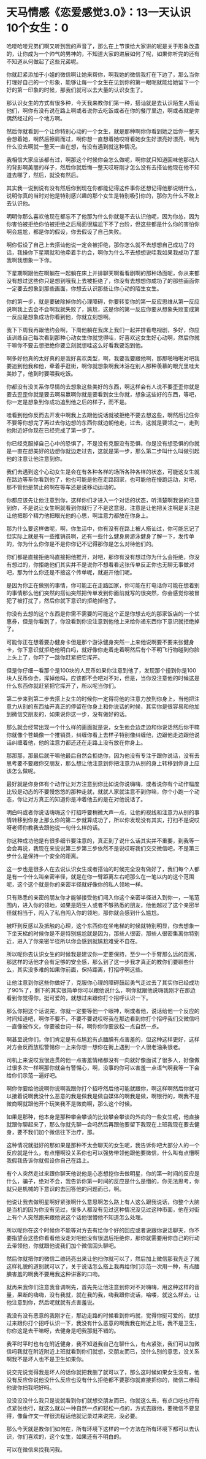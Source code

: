 # 天马情感《恋爱感觉3.0》：13一天认识10个女生：0

哈喽哈喽兄弟们啊又听到我的声音了，那么在上节课给大家讲的呢是关于形象改造的，让你成为一个帅气的男神的，不知道大家的进展如何了呢，如果你听完的还有不知道从何做起了这些兄弟呢。

你就赶紧添加于小姐的微信啊让她来帮你，啊我她的微信我打在下边了，那么当你打理好自己的一个形象，能够让每一个女生在见到你的第一眼呢就能给她留下一个好的第一印象的时候，那我们就可以去大量的认识女生了。

那认识女生的方式有很多种，今天我来教你们第一种，搭讪就是去认识陌生人搭讪他们，啊你有没有说在路上啊或者说你去吃饭或者在你的餐厅里边，啊或者就是你偶然经过的一个地方啊。

然后你就看到一个让你特别心动的一个女生，就是那种啊你你看到她之后你一整天会想着她，啊然后擦肩而过，啊你想一直想着她哎呀看她女生好漂亮好漂亮，啊为什么没去啊就一整天一直在想，有没有遇到就这种情况。

我相信大家应该都有过，啊那这个时候你会怎么做呢，啊你就只知道回味他那动人的背影啊美丽的样子，然后你就后悔一整天哎呀刚才怎么没有去搭讪他现在他不知道去哪了，然后，就没有然后。

其实我一说到说有没有然后你到现在你都能记得这件事你还想记得他那说明什么，说明你真的当时对他是特别感兴趣的那个女生是特别吸引你的，那你为什么不敢上去认识他。

明明你那么喜欢他现在都忘不了他那为什么你就是不去认识他呢，因为你怂，因为你害怕被拒绝你怕被拒绝之后局面很尴尬下不了台阶，但这些都是什么你的害怕你啊会尴尬，都是你的假设，你去假设了自己失败。

啊你假设了自己上去搭讪他说一定会被拒绝，那你怎么就不去想想自己成功了的话，我操你下星期就和他牵着手约会，啊你为什么不去想想说哇我如果我成功了那我啊我想象一下你。

下星期啊跟他在啊躺在一起躺在床上并排聊天啊看看剧啊的那种场面呢，你从来都没有想过这些你只是想到哦我上去被拒绝了，你没有去想想你成功了的那些画面你一定要去想象到那些画面，你想去认识那些让你心动的陌生女生。

你的第一步，就是要破除掉你的心理障碍，你要转变你的第一反应思维从第一反应说啊我上去会不会啊我就失败了，尴尬，这是你的第一反应你要从想象失败变成第一反应是想象成功你看到他，你就立刻想啊。

我下下周我再跟他约会啊，下周他躺在我床上我们一起并排看电视剧，多好，你应该训练自己每次看到那种心动女生你就觉得哇，好喜欢这女生好心动啊，然后你就干嘛你不要去想拒绝你要立刻就想哇这么好看我要泡到他。

啊多好他真的太好真的是我好喜欢类型，啊，我要我要跟他啊，那那啪啪啪对吧我要追到他我和他，牵着手逛街，啊你就想象啊我沐浴在别人那种羡慕的眼光里哇太美妙了，他到时要喂我吃饭。

你都没有没关系你尽情的去想象这些美好的东西，啊这样会有人说不要歪歪你就是要去歪歪你就是要去啊易赢啊你就是要看到女生你就，想象这些好的东西，等吧，你一定是想象到你成功追到他之后的样子，而不是。

哇看到他你反而去开发中啊我上去跟他说话就被拒绝不要去想这些，啊然后记住你不要等你想完了再过去你边想的东西你就边朝他走，过去，这就是要领之一，走到他附近好你现在已经完成了第一步了。

你已经克服掉自己心中的恐惧了，不是没有克服没有恐惧，你是没有想恐惧的你就是一直在想美好的边想你就边走过去，这就是第一步，那么第二步叫什么叫做引起他的注意让他注意到你。

我们去遇到这个心动女生是会在有各种各样的场所各种各样的状态，可能这女生就在路边等车你看到他了，他也可能是他在走路回家，也可能他在慢跑运动，对吧，那不管他是禁止的啊在等车还是说移动运动的。

你都应该先让他注意到你，这样你们才进入一个对话的状态，听清楚啊我说的注意到你，不是说让女生啊就看到你就行了不是这意思，注意是让他把关注啊是关注是让他把那个精力他把眼光他的心思，啊注意力都放在你身上。

那为什么要这样做呢，啊，你生活中，你有没有在路上被人搭讪过，你可能忘记了但实际上就是有一些推销员啊，还有一些什么健身房游泳健身了解一下，发传单的，你为什么你你是不是你你记不记得那你是怎么对待他们的。

你们都是直接拒绝吗直接把他推开，对吧，那你有没有想过你为什么会拒绝，你没有想过的，你拒绝他们其实并不是说你不想看看这张传单反正你也无聊无事做对吧，那为什么你还是不接这个传单呢，就避开他们呢。

是因为你正在做别的事情，你可能正在走路回家，你可能在打电话你可能在想着别的事情那么他们突然的搭讪突然把传单发到你面前就写的很突然，你会感觉你被冒犯了被打扰了，然后你就下意识的拒绝掉他了。

你没有去想的这个东西是你需不需要的可能这个正是你想去吃的那家饭店的一个优惠券，但是你看到了，你没看到你没注意到他他上来给你递东西你下意识就拒绝掉了。

可能你正在想着要办健身卡但是那个游泳健身突然一上来他说啊要不要来张健身卡，你下意识就拒绝他明白吗，就好像你走着走着啊然后有个不明飞行物碰到你脸上头上了，你吓了一跳你赶紧把它挥开。

但是你仔细一看那个是100块的人民币如果你注意到他了，发现那个撞到你是100块人民币你会，挥掉他吗，应该都不会吧对不对，但是，当你没注意他的时候这是什么东西你就赶紧把它挥开了，所以呢当你们。

第二步来到第二步去搭上女生的时候你一定得将他的注意力放到你身上，当他把注意力从别的东西抽开真正的停留在你身上和你说话的时候，其实你是很容易和他加到微信交朋友的，如果说你这一步，没有做好的话。

那么就会经常出现一个什么样的画面就是说，女生他会边走边和你说话然后你干嘛你就像个苍蝇像一个推销员，纠缠你看上去样子特别像纠缠他，边跟他走边跟他说话纠缠着他，他的注意力都还还在走路上没有放在你身上。

那那那，那最后就干嘛他最后自然会拒绝你，因为他没有专注于跟你说话，没有去思考要不要跟你交朋友，那么想让他注意到你把注意力从别的身上转移到你身上应该怎么做呢。

最好就是你身体有个动作让对方注意到你比如说你说嗨嗨，或者说你有个动作幅度比较是动态的不要慢悠悠的那种走就，就就人家就注意不到你嘛，你个小跑一个动态，你让对方真正的知道你是冲着他去的是在对他说话了。

明白吗或者你说话嗨嗨这个打招呼要稍微大声一点，让他的视线和注意力从别的事情转移到你身上那么你的第二步就算成功了，所以你发现没有其实，打扫不是说哎呀老师你教我去跟他说一句什么样的话。

你这种成功他是有很多细节要注意的，真正到了说什么话其实并不重要，到我等一会会再说，我现在来说说第三步第三步依然不是说哎呀我们交交微信吧，不是第三步什么是保持一个安全的距离。

这一步也是很多人在去说认识女生或者搭讪的时候完全没有做好了，我们每个人都是有一个什么叫亲密半径，就是在你一臂距离左右吧那么在一笔以内的这个范围呢，这个这个就是你的亲密半径就好像你的私人领地一样。

只有熟悉的亲密的朋友你才能够接受他们闯入你这个亲密半径进入到你一，一笔范围内，进入你的领地，如果是陌生人或者不够熟悉的朋友，他他越过了这个亲密半径就相当于，闯入了私自闯入你的领地，那你就会感到什么尴尬。

被吓到反感以及抵触的心理，这个东西你在坐电梯的时候就特别明显，你去想象一下坐天梯的时候你是不是特别尴尬就是因为，那些人很密，那些人很密集离你特别近，进入了你亲密半径所以你会感到就尴尬难受不自在。

所以呢你去认识女生的时候我是建议你一定要保持，至少一个手臂那么远的距离，那这样的话他才会有足够的安全感，那么到了这一步我才真正的教你们要聊些什么，其实没多难的如果你前面，保持距离，打招呼啊这些。

让他注意到你这些你做好了，克服你心理的障碍鼓起勇气走过去了其实你已经成功了90%了，剩下的其实很简单你可以跟他说什么，啊你就跟他说嗨我刚才在那边看到你觉得你，挺可爱的，就想过来跟你打个招呼认识一下。

那么你把这个话说完，你就一定要等他一个眼神，啊或者他，说话给他一个反应的时间知道吧，啊你不要不，不要不要说哎呀我在那边看到你打个招呼我们交微信吗一直像被作文，你要被台词一样，啊你你你要放松一点自然一点。

啊甚至说你们，你们肯定是有点尴尬有点腼腆有点害羞的，但这种这样更好，这样对方会反而放松警惕你一上来你想一想你在街上遇到一个人很老油条很老。

司机上来说哎我很连贯的他一点害羞情绪都没有一向就好像面试了很多人，好像做过很多次一样啊那你就会有警惕心，啊，没事的你可以害羞一点语气啊我等一下会给你们示范一遍好吧。

啊你你要给他说啊你说啊我跟你打个招呼然后他可能就跟你，啊这样啊然后你就可以接着说啊我没什么恶意的我是做我是做自媒体的啊我是做，啊银行的，啊我不是微商啊就跟他开个玩笑我不是微商啊，那么这个时候。

如果是那种，他本身是那种攀会攀谈的比较攀会攀谈的外向的一些女生呢，他直接就跟你聊起来了，那么你就先聊一会吗然后再跟他要留下我现在上班我现在要去健身，要不我们加个微信往下治疗，那。

这种情况就挺好的那如果是那种不太会聊天的女生呢，我告诉你吧大部分人的一个反应就是什么，有点懵啊没关系你也可以强势带领他跟他要微信，什么叫有点懵啊我假我告诉你就假设你自己在路上。

有个人突然走过来跟你聊天他说他是心态想挖你去做明星，你的第一时间的反应是什么，骗子，绝对不会，我告诉你第一时间的反应是什么是懵的，你无法思考，你就只是机械的下意识的去回答他的问题而已，啊。

他说让我去做明星啊好紧张啊什么意思啊怎么路上有人这么跟我说话，你整个大脑是当机的因为你没有见过，很多人都没有见过这种情况没见过这种市面，他在对街上有个人突然跑来跟他说这个话他很懵他不知道怎么处理。

所以呢你在这个时候你不能等对方去有给你个好的回应或者说跟你说话聊天，你不要指望会这些你看看他没走对吧他没有很退后拒绝你，那你就需要用你自己的行动去带领他，你就跟他说我们加个微信回头聊吧。

然后你就把你的微信二维码亮出来让他扫你就可以了，然后加上微信那我先走了就这样礼貌的道别就可以了，关于说话怎么搭上我再给你们示范一次用一种，有点腼腆害羞的啊我不要用我这种讲客的口吻。

就再来我你们注意我音调啊先，首先先让他注意到你对不对嗨嗨，用这种这样的音量，果断的嗨嗨，没有我就，就在我的我，嗨我跟你说话，哈喽，就这么样去，让他注意到你，然后呢就就有点害羞说。

我没有没有恶意的我刚才在，那边走路的时候看到你吗就，觉得你挺可爱的，就想过来跟你打个招呼认识一下，我没有什么恶意的啊我我在附近上班，我不是卫生，你你这是去干嘛呀，去健身是吧我那挺不错的。

我平时平时也有在附近健身，我不知道我自己在聊什么，有点紧张，我们可以加微信吗我就在附近附近上班就看到你们就想，交朋友而已，没什么别的意思，没关系啊我不是坏人也不是卫生如果你。

说交完说觉得我是坏人的话你就把我删了就可以了，那么这时候如果女生没有，他没有反应你说他没什么反应也没有什么拒绝都不要那你就直接把你的，微信二维码他说你扫我吧好吗。

没没没没什么我只是说就看到你们就想交朋友而已，你就这么去，有点口吃也行有点紧张也行，就这么就以一种自然一点的轻松一点的，方式去跟他，要微信不要显得，像备作文一样很流程话他就记录过来说完，没必要。

那么今天就是教你们如何在，所有环境下这样的一个方法在所有环境下都可以去认识，你们喜欢的，这个女生，如果还有不明白的。

可以在微信来找我问我。